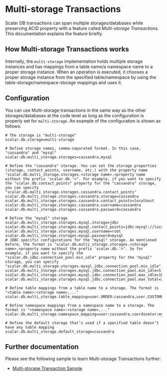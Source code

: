 # Multi-storage Transactions

Scalar DB transactions can span multiple storages/databases while preserving ACID property with a
feature called *Multi-storage Transactions*. This documentation explains the feature briefly.

## How Multi-storage Transactions works

Internally, the `multi-storage` implementation holds multiple storage instances and has mappings
from a table name/a namespace name to a proper storage instance. When an operation is executed, it
chooses a proper storage instance from the specified table/namespace by using the
table-storage/namespace-storage mappings and uses it.

## Configuration

You can use Multi-storage transactions in the same way as the other storages/databases at the code
level as long as the configuration is properly set for `multi-storage`. An example of the
configuration is shown as follows:

```properties
# The storage is "multi-storage"
scalar.db.storage=multi-storage

# Define storage names, comma-separated format. In this case, "cassandra" and "mysql"
scalar.db.multi_storage.storages=cassandra,mysql

# Define the "cassandra" storage. You can set the storage properties (storage, contact_points, username, etc.) with the property name "scalar.db.multi_storage.storages.<storage name>.<property name without the prefix 'scalar.db.'>". For example, if you want to specify the "scalar.db.contact_points" property for the "cassandra" storage, you can specify "scalar.db.multi_storage.storages.cassandra.contact_points"
scalar.db.multi_storage.storages.cassandra.storage=cassandra
scalar.db.multi_storage.storages.cassandra.contact_points=localhost
scalar.db.multi_storage.storages.cassandra.username=cassandra
scalar.db.multi_storage.storages.cassandra.password=cassandra

# Define the "mysql" storage 
scalar.db.multi_storage.storages.mysql.storage=jdbc
scalar.db.multi_storage.storages.mysql.contact_points=jdbc:mysql://localhost:3306/
scalar.db.multi_storage.storages.mysql.username=root
scalar.db.multi_storage.storages.mysql.password=mysql
# JDBC specific configurations for the "mysql" storage. As mentioned before, the format is "scalar.db.multi_storage.storages.<storage name>.<property name without the prefix 'scalar.db.'>". So for example, if you want to specify the "scalar.db.jdbc.connection_pool.min_idle" property for the "mysql" storage, you can specify "scalar.db.multi_storage.storages.mysql.jdbc.connection_pool.min_idle"
scalar.db.multi_storage.storages.mysql.jdbc.connection_pool.min_idle=5
scalar.db.multi_storage.storages.mysql.jdbc.connection_pool.max_idle=10
scalar.db.multi_storage.storages.mysql.jdbc.connection_pool.max_total=25

# Define table mappings from a table name to a storage. The format is "<table name>:<storage name>,..."
scalar.db.multi_storage.table_mapping=user.ORDER:cassandra,user.CUSTOMER:mysql,coordinator.state:cassandra

# Define namespace mappings from a namespace name to a storage. The format is "<namespace name>:<storage name>,..."
scalar.db.multi_storage.namespace_mapping=user:cassandra,coordinator:mysql

# Define the default storage that’s used if a specified table doesn’t have any table mapping
scalar.db.multi_storage.default_storage=cassandra
```

## Further documentation

Please see the following sample to learn Multi-storage Transactions further:

- [Multi-storage Transaction Sample](https://github.com/scalar-labs/scalardb-samples/tree/main/multi-storage-transaction-sample)
